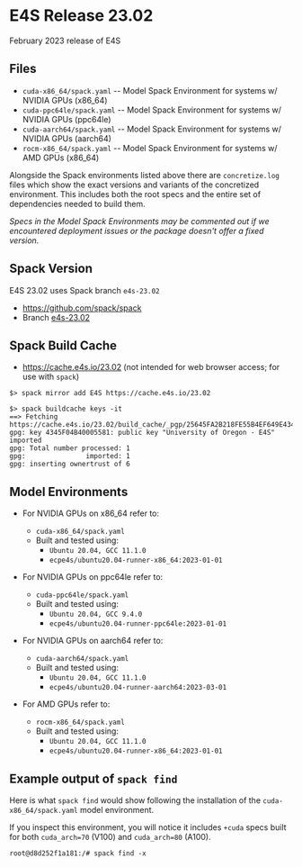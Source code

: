 # E4S Release 23.02

February 2023 release of E4S

## Files

* `cuda-x86_64/spack.yaml` -- Model Spack Environment for systems w/ NVIDIA GPUs (x86_64)
* `cuda-ppc64le/spack.yaml` -- Model Spack Environment for systems w/ NVIDIA GPUs (ppc64le)
* `cuda-aarch64/spack.yaml` -- Model Spack Environment for systems w/ NVIDIA GPUs (aarch64)
* `rocm-x86_64/spack.yaml` -- Model Spack Environment for systems w/ AMD GPUs (x86_64)

Alongside the Spack environments listed above there are `concretize.log` files which show the exact versions and variants of the concretized environment. This includes both the root specs and the entire set of dependencies needed to build them.

*Specs in the Model Spack Environments may be commented out if we encountered deployment issues or the package doesn't offer a fixed version.*


## Spack Version

E4S 23.02 uses Spack branch `e4s-23.02`
* https://github.com/spack/spack
* Branch [e4s-23.02](https://github.com/spack/spack/tree/e4s-23.02)


## Spack Build Cache

* https://cache.e4s.io/23.02 (not intended for web browser access; for use with `spack`)

```
$> spack mirror add E4S https://cache.e4s.io/23.02

$> spack buildcache keys -it
==> Fetching https://cache.e4s.io/23.02/build_cache/_pgp/25645FA2B218FE55B4EF649E4345F04B40005581.pub
gpg: key 4345F04B40005581: public key "University of Oregon - E4S" imported
gpg: Total number processed: 1
gpg:               imported: 1
gpg: inserting ownertrust of 6
```

## Model Environments

* For NVIDIA GPUs on x86_64 refer to:
  * `cuda-x86_64/spack.yaml`
  * Built and tested using:
    * `Ubuntu 20.04, GCC 11.1.0`
    * `ecpe4s/ubuntu20.04-runner-x86_64:2023-01-01`

* For NVIDIA GPUs on ppc64le refer to:
  * `cuda-ppc64le/spack.yaml`
  * Built and tested using:
    * `Ubuntu 20.04, GCC 9.4.0`
    * `ecpe4s/ubuntu20.04-runner-ppc64le:2023-01-01`

* For NVIDIA GPUs on aarch64 refer to:
  * `cuda-aarch64/spack.yaml`
  * Built and tested using:
    * `Ubuntu 20.04, GCC 11.1.0`
    * `ecpe4s/ubuntu20.04-runner-aarch64:2023-03-01`

* For AMD GPUs refer to:
  * `rocm-x86_64/spack.yaml`
  * Built and tested using:
    * `Ubuntu 20.04, GCC 11.1.0`
    * `ecpe4s/ubuntu20.04-runner-x86_64:2023-01-01`

## Example output of `spack find`

Here is what `spack find` would show following the installation of the `cuda-x86_64/spack.yaml` model environment.

If you inspect this environment, you will notice it includes `+cuda` specs built for both `cuda_arch=70` (V100) and `cuda_arch=80` (A100).

```
root@d8d252f1a181:/# spack find -x
```
